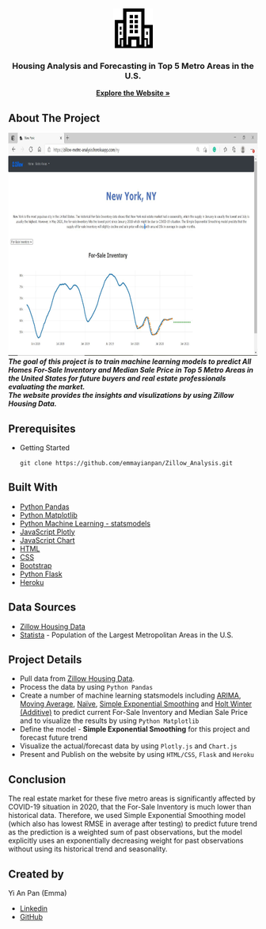 <!-- PROJECT LOGO -->
<br />
<p align="center">
  <a href="https://zillow-metro-analysis.herokuapp.com/">
    <img src="static/image/housing.png" alt="Logo" width="80" height="80">
  </a>
  <h3 align="center">Housing Analysis and Forecasting in Top 5 Metro Areas in the U.S.</h3>
  <p align="center">
    <a href="https://zillow-metro-analysis.herokuapp.com/"><strong>Explore the Website »</strong></a>
  </p>
</p>

## About The Project
<a href="https://zillow-metro-analysis.herokuapp.com/">
  <img src="static/image/screenshot.JPG" alt="Webpage Screenshot" width="900" height="450">
</a>
<br>
<strong><i> The goal of this project is to train machine learning models to predict All Homes For-Sale Inventory and Median Sale Price in Top 5 Metro Areas in the United States for future buyers and real estate professionals evaluating the market.</i></strong>
<br>
<strong><i>The website provides the insights and visulizations by using Zillow Housing Data.</i></strong>

## Prerequisites 
* Getting Started 
  ```
  git clone https://github.com/emmayianpan/Zillow_Analysis.git
  ```  
## Built With
* [Python Pandas](https://pandas.pydata.org/) 
* [Python Matplotlib](https://matplotlib.org/) 
* [Python Machine Learning - statsmodels](https://www.statsmodels.org/stable/index.html)
* [JavaScript Plotly](https://plotly.com/javascript/) 
* [JavaScript Chart](https://www.chartjs.org/)
* [HTML](https://www.w3schools.com/html/)
* [CSS](https://www.w3schools.com/css/)
* [Bootstrap](https://getbootstrap.com/)
* [Python Flask](https://flask.palletsprojects.com/en/1.1.x/) 
* [Heroku](https://www.heroku.com/)

## Data Sources
* [Zillow Housing Data](https://www.zillow.com/research/data/)
* [Statista](https://www.statista.com/statistics/183600/population-of-metropolitan-areas-in-the-us/) - Population of the Largest Metropolitan Areas in the U.S.

## Project Details
* Pull data from [Zillow Housing Data](https://www.zillow.com/research/data/). 
* Process the data by using `Python Pandas`
* Create a number of machine learning statsmodels including <ins>ARIMA</ins>, <ins>Moving Average</ins>, <ins>Naïve</ins>, <ins>Simple Exponential Smoothing</ins> and <ins>Holt Winter (Additive)</ins> to predict current For-Sale Inventory and Median Sale Price and to visualize the results by using `Python Matplotlib` 
* Define the model - **Simple Exponential Smoothing** for this project and forecast future trend
* Visualize the actual/forecast data by using `Plotly.js` and `Chart.js`
* Present and Publish on the website by using `HTML/CSS`, `Flask` and `Heroku`

## Conclusion
The real estate market for these five metro areas is significantly affected by COVID-19 situation in 2020, that the For-Sale Inventory is much lower than historical data. Therefore, we used Simple Exponential Smoothing model (which also has lowest RMSE in average after testing) to predict future trend as the prediction is a weighted sum of past observations, but the model explicitly uses an exponentially decreasing weight for past observations without using its historical trend and seasonality.

## Created by 
Yi An Pan (Emma)
* [Linkedin](https://www.linkedin.com/in/emmayianpan/) 
* [GitHub](https://github.com/emmayianpan)
